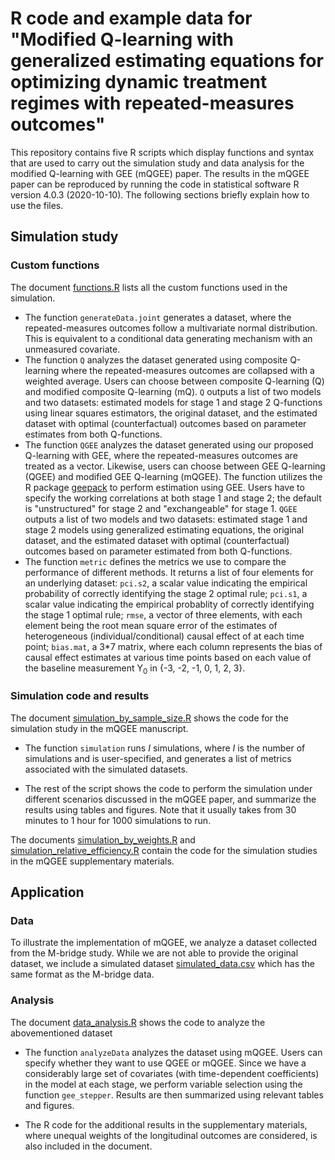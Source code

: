 # R code and example data for "Modified Q-learning with generalized estimating equations for optimizing dynamic treatment regimes with repeated-measures outcomes"

This repository contains five R scripts which display functions and syntax that are used to carry out the simulation study and data analysis for the modified Q-learning with GEE (mQGEE) paper. The results in the mQGEE paper can be reproduced by running the code in statistical software R version 4.0.3 (2020-10-10). The following sections briefly explain how to use the files.

## Simulation study

### Custom functions

The document [functions.R](https://github.com/YZhang469/MQGEE/blob/master/functions.R) lists all the custom functions used in the simulation.

* The function `generateData.joint` generates a dataset, where the repeated-measures outcomes follow a multivariate normal distribution. This is equivalent to a conditional data generating mechanism with an unmeasured covariate.
* The function `Q` analyzes the dataset generated using composite Q-learning where the repeated-measures outcomes are collapsed with a weighted average. Users can choose between composite Q-learning (Q) and modified composite Q-learning (mQ). `Q` outputs a list of two models and two datasets: estimated models for stage 1 and stage 2 Q-functions using linear squares estimators, the original dataset, and the estimated dataset with optimal (counterfactual) outcomes based on parameter estimates from both Q-functions.
* The function `QGEE` analyzes the dataset generated using our proposed Q-learning with GEE, where the repeated-measures outcomes are treated as a vector. Likewise, users can choose between GEE Q-learning (QGEE) and modified GEE Q-learning (mQGEE). The function utilizes the R package [geepack](https://cran.r-project.org/web/packages/geepack/geepack.pdf) to perform estimation using GEE. Users have to specify the working correlations at both stage 1 and stage 2; the default is "unstructured" for stage 2 and "exchangeable" for stage 1. `QGEE` outputs a list of two models and two datasets: estimated stage 1 and stage 2 models using generalized estimating equations, the original dataset, and the estimated dataset with optimal (counterfactual) outcomes based on parameter estimated from both Q-functions.
* The function `metric` defines the metrics we use to compare the performance of different methods. It returns a list of four elements for an underlying dataset: `pci.s2`, a scalar value indicating the empirical probability of correctly identifying the stage 2 optimal rule; `pci.s1`, a scalar value indicating the empirical probablity of correctly identifying the stage 1 optimal rule; `rmse`, a vector of three elements, with each element being the root mean square error of the estimates of heterogeneous (individual/conditional) causal effect of at each time point; `bias.mat`, a 3\*7 matrix, where each column represents the bias of causal effect estimates at various time points based on each value of the baseline measurement Y<sub>0</sub> in {-3, -2, -1, 0, 1, 2, 3}.

### Simulation code and results

The document [simulation_by_sample_size.R](https://github.com/YZhang469/UMN-mQGEE/blob/master/simulation_by_sample_size.R) shows the code for the simulation study in the mQGEE manuscript.

* The function `simulation` runs *I* simulations, where *I* is the number of simulations and is user-specified, and generates a list of metrics associated with the simulated datasets.

* The rest of the script shows the code to perform the simulation under different scenarios discussed in the mQGEE paper, and summarize the results using tables and figures. Note that it usually takes from 30 minutes to 1 hour for 1000 simulations to run.

The documents [simulation_by_weights.R](https://github.com/YZhang469/UMN-mQGEE/blob/master/simulation_by_weights.R) and [simulation_relative_efficiency.R](https://github.com/YZhang469/UMN-mQGEE/blob/master/simulation_relative_efficiency.R) contain the code for the simulation studies in the mQGEE supplementary materials.

## Application

### Data

To illustrate the implementation of mQGEE, we analyze a dataset collected from the M-bridge study. While we are not able to provide the original dataset, we include a simulated dataset [simulated_data.csv](https://github.com/YZhang469/UMN-mQGEE/blob/master/simulated_data.csv) which has the same format as the M-bridge data.

### Analysis

The document [data_analysis.R](https://github.com/YZhang469/UMN-mQGEE/blob/master/data_analysis.R) shows the code to analyze the abovementioned dataset

* The function `analyzeData` analyzes the dataset using mQGEE. Users can specify whether they want to use QGEE or mQGEE. Since we have a considerably large set of covariates (with time-dependent coefficients) in the model at each stage, we perform variable selection using the function `gee_stepper`. Results are then summarized using relevant tables and figures.

* The R code for the additional results in the supplementary materials, where unequal weights of the longitudinal outcomes are considered, is also included in the document.
